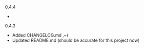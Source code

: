 0.4.4

  * 

0.4.3

  * Added CHANGELOG.md ,~)
  * Updated README.md (should be accurate for this project now)